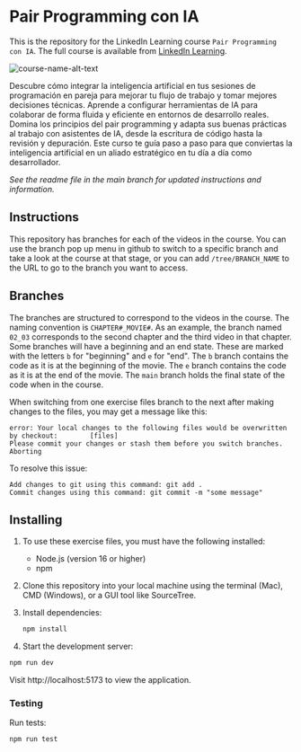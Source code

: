 # Pair Programming con IA
This is the repository for the LinkedIn Learning course `Pair Programming con IA`. The full course is available from [LinkedIn Learning][lil-course-url].

![course-name-alt-text][lil-thumbnail-url] 

Descubre cómo integrar la inteligencia artificial en tus sesiones de programación en pareja para mejorar tu flujo de trabajo y tomar mejores decisiones técnicas. Aprende a configurar herramientas de IA para colaborar de forma fluida y eficiente en entornos de desarrollo reales. Domina los principios del pair programming y adapta sus buenas prácticas al trabajo con asistentes de IA, desde la escritura de código hasta la revisión y depuración. Este curso te guía paso a paso para que conviertas la inteligencia artificial en un aliado estratégico en tu día a día como desarrollador.

_See the readme file in the main branch for updated instructions and information._

## Instructions
This repository has branches for each of the videos in the course. You can use the branch pop up menu in github to switch to a specific branch and take a look at the course at that stage, or you can add `/tree/BRANCH_NAME` to the URL to go to the branch you want to access.

## Branches
The branches are structured to correspond to the videos in the course. The naming convention is `CHAPTER#_MOVIE#`. As an example, the branch named `02_03` corresponds to the second chapter and the third video in that chapter. 
Some branches will have a beginning and an end state. These are marked with the letters `b` for "beginning" and `e` for "end". The `b` branch contains the code as it is at the beginning of the movie. The `e` branch contains the code as it is at the end of the movie. The `main` branch holds the final state of the code when in the course.

When switching from one exercise files branch to the next after making changes to the files, you may get a message like this:

    error: Your local changes to the following files would be overwritten by checkout:        [files]
    Please commit your changes or stash them before you switch branches.
    Aborting

To resolve this issue:
	
    Add changes to git using this command: git add .
	Commit changes using this command: git commit -m "some message"

## Installing
1. To use these exercise files, you must have the following installed:
	- Node.js (version 16 or higher)
    - npm

2. Clone this repository into your local machine using the terminal (Mac), CMD (Windows), or a GUI tool like SourceTree.

3. Install dependencies:
   ```bash
   npm install
   ```

4. Start the development server:
```bash
npm run dev
```

Visit http://localhost:5173 to view the application.

### Testing

Run tests:
```bash
npm run test
```


[0]: # (Replace these placeholder URLs with actual course URLs)

[lil-course-url]: https://www.linkedin.com/learning/
[lil-thumbnail-url]: https://media.licdn.com/dms/image/v2/D4E0DAQHlpqxcKGxeOw/learning-public-crop_675_1200/B4EZhWCTwlHoAY-/0/1753790102900?e=2147483647&v=beta&t=P7_8vfGhuIq4COCLrCarDTzZHjiBkrbTclfy-bkdowE

